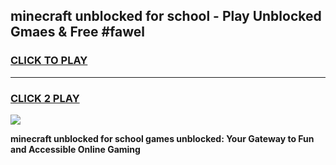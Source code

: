 
## minecraft unblocked for school - Play Unblocked Gmaes & Free #fawel
<h3>
<a href="https://news.freeplayer.one?title=minecraft_unblocked_for_school&ref=26F">CLICK TO PLAY</a></h3>
<hr>

<h3>
<a href="https://news.freeplayer.one?title=minecraft_unblocked_for_school&ref=26F">CLICK 2 PLAY</a>
  
</h3>

<a href="https://news.freeplayer.one?title=minecraft_unblocked_for_school&ref=26F/"><img src="https://clearcache.store/games.png"></a>


**minecraft unblocked for school games unblocked: Your Gateway to Fun and Accessible Online Gaming**
